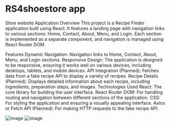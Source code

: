 # RS4shoestore app

Shoe website Application
Overview
This project is a Recipe Finder application built using React. It features a landing page with navigation links to various sections: Home, Contact, About, Menu, and Login. Each section is implemented as a separate component, and navigation is managed using React Router DOM.

Features
Dynamic Navigation: Navigation links to Home, Contact, About, Menu, and Login sections.
Responsive Design: The application is designed to be responsive, ensuring it works well on various devices, including desktops, tablets, and mobile devices.
API Integration (Planned): Fetches data from a fake recipe API to display a variety of recipes.
Recipe Details (Planned): Displays detailed information about each recipe, including ingredients, preparation steps, and images.
Technologies Used
React: The core library for building the user interface.
React Router DOM: For handling routing and navigation between different sections of the application.
CSS: For styling the application and ensuring a visually appealing interface.
Axios or Fetch API (Planned): For making HTTP requests to the fake recipe API.




![image](https://github.com/user-attachments/assets/7db91b77-9294-4191-9638-b5d422f155c4)
![image](https://github.com/user-attachments/assets/df5c2452-db6e-452e-9f53-225ad711572a)

